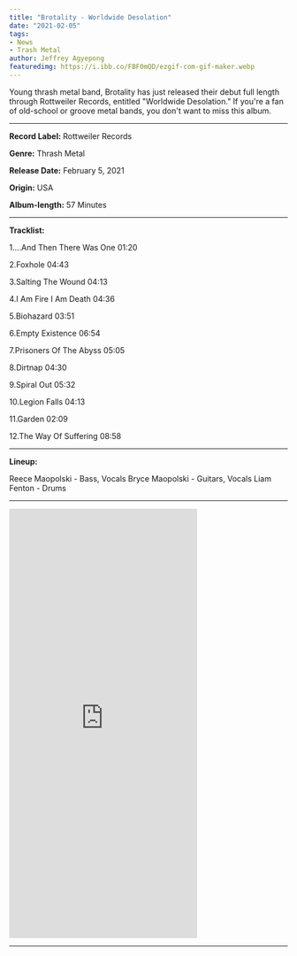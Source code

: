 ```yaml
---
title: "Brotality - Worldwide Desolation"
date: "2021-02-05"
tags:
- News
- Trash Metal
author: Jeffrey Agyepong
featuredimg: https://i.ibb.co/FBF0mQD/ezgif-com-gif-maker.webp
---
```


Young thrash metal band, Brotality has just released their debut full length through Rottweiler Records, entitled "Worldwide Desolation." If you're a fan of old-school or groove metal bands, you don't want to miss this album.

<hr>

**Record Label:** Rottweiler Records


**Genre:** Thrash Metal

**Release Date:** February 5, 2021

**Origin:** USA

**Album-length:** 57 Minutes

<hr>


**Tracklist:**

1....And Then There Was One 01:20 

2.Foxhole 04:43 

3.Salting The Wound 04:13 

4.I Am Fire I Am Death 04:36

5.Biohazard 03:51

6.Empty Existence 06:54

7.Prisoners Of The Abyss 05:05

8.Dirtnap 04:30

9.Spiral Out 05:32

10.Legion Falls 04:13

11.Garden 02:09

12.The Way Of Suffering 08:58

<hr>

**Lineup:**

Reece Maopolski - Bass, Vocals 
Bryce Maopolski - Guitars, Vocals 
Liam Fenton - Drums 



<hr>

<iframe style="border: 0; width: 340px; height: 776px;" src="https://bandcamp.com/EmbeddedPlayer/album=2830097946/size=large/bgcol=ffffff/linkcol=0687f5/transparent=true/" seamless><a href="https://brotality.bandcamp.com/album/worldwide-desolation">Worldwide Desolation by Brotality</a></iframe>

<hr>

